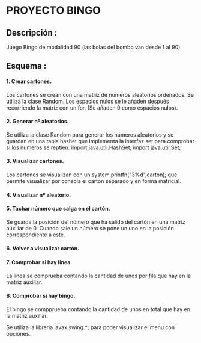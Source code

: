 # PROYECTO BINGO
## Descripción :
Juego Bingo de modalidad 90 (las bolas del bombo van desde 1 al 90)
## Esquema :
#### 1. Crear cartones.
Los cartones se crean con una matriz de numeros aleatorios ordenados. Se utiliza la clase Random.
Los espacios nulos se le añaden después recorriendo la matriz con un for. (Se añaden 0 como espacios nulos).
#### 2. Generar nº aleatorios.
Se utiliza la clase Random para generar los números aleatorios y se guardan en una tabla hashet que implementa la interfaz set para comprobar si los numeros se reptien.
import java.util.HashSet;
import java.util.Set;
#### 3. Visualizar cartones.
Los cartones se visualizan con un system.printfn("3%d",carton); que permite visualizar por consola el
carton separado y en forma matricial.
#### 4. Visualizar nº aleatorio.
#### 5. Tachar número que salga en el cartón.
Se guarda la posición del número que ha salido del cartón en una matriz auxiliar de 0. Cuando sale un número
se pone un uno en la posición correspondiente a este.
#### 6. Volver a visualizar cartón.
#### 7. Comprobar si hay linea.
  La linea se comprueba contando la cantidad de unos por fila que hay en la matriz auxiliar.
#### 8. Comprobar si hay bingo.
El bingo se compprueba contando la cantidad de unos en total que hay en la matriz auxiliar.

Se utiliza la libreria javax.swing.*; para poder visualizar el menu con opciones.
